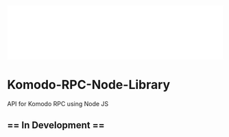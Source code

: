 ![Komodo_Logo](logo.svg?raw=true)
# Komodo-RPC-Node-Library
API for Komodo RPC using Node JS

## == In Development ==
